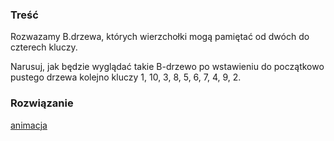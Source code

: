 ### Treść
Rozwazamy B.drzewa, których wierzchołki mogą pamiętać od dwóch do czterech kluczy. 

Narusuj, jak będzie wyglądać takie B-drzewo po wstawieniu do początkowo pustego drzewa kolejno kluczy 1, 10, 3, 8, 5, 6, 7, 4, 9, 2.
### Rozwiązanie
[animacja](https://raw.githubusercontent.com/ithrasil/AiSD/master/egzaminy/CZ%201/2017/poprawkowy/9.mp4)
